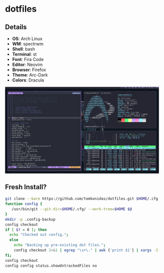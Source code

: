 # dotfiles

## Details
+ **OS**: Arch Linux
+ **WM**: spectrwm
+ **Shell**: bash
+ **Terminal**: st
+ **Font**: Fira Code
+ **Editor**: Neovim
+ **Browser**: Firefox
+ **Theme**: Arc-Dark
+ **Colors**: Dracula

![Screenshot](./Pictures/2019-12-08-Screenshot.png)

## Fresh Install?
```bash
git clone --bare https://github.com/tomkonidas/dotfiles.git $HOME/.cfg
function config {
   /usr/bin/git --git-dir=$HOME/.cfg/ --work-tree=$HOME $@
}
mkdir -p .config-backup
config checkout
if [ $? = 0 ]; then
  echo "Checked out config.";
  else
    echo "Backing up pre-existing dot files.";
    config checkout 2>&1 | egrep "\s+\." | awk {'print $1'} | xargs -I{} mv {} .config-backup/{}
fi;
config checkout
config config status.showUntrackedFiles no
```
